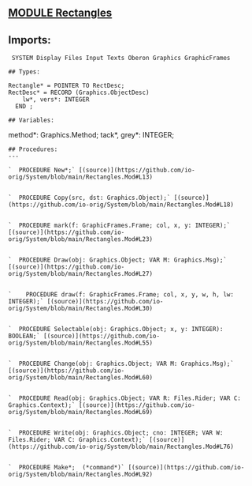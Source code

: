 
## [MODULE Rectangles](https://github.com/io-core/Draw/blob/main/Rectangles.Mod)

  ## Imports:
` SYSTEM Display Files Input Texts Oberon Graphics GraphicFrames`

```
## Types:
```

    Rectangle* = POINTER TO RectDesc;
    RectDesc* = RECORD (Graphics.ObjectDesc)
        lw*, vers*: INTEGER
      END ;

```
## Variables:
```
 method*: Graphics.Method;
    tack*, grey*: INTEGER;

```
## Procedures:
---

`  PROCEDURE New*;` [(source)](https://github.com/io-orig/System/blob/main/Rectangles.Mod#L13)


`  PROCEDURE Copy(src, dst: Graphics.Object);` [(source)](https://github.com/io-orig/System/blob/main/Rectangles.Mod#L18)


`  PROCEDURE mark(f: GraphicFrames.Frame; col, x, y: INTEGER);` [(source)](https://github.com/io-orig/System/blob/main/Rectangles.Mod#L23)


`  PROCEDURE Draw(obj: Graphics.Object; VAR M: Graphics.Msg);` [(source)](https://github.com/io-orig/System/blob/main/Rectangles.Mod#L27)


`    PROCEDURE draw(f: GraphicFrames.Frame; col, x, y, w, h, lw: INTEGER);` [(source)](https://github.com/io-orig/System/blob/main/Rectangles.Mod#L30)


`  PROCEDURE Selectable(obj: Graphics.Object; x, y: INTEGER): BOOLEAN;` [(source)](https://github.com/io-orig/System/blob/main/Rectangles.Mod#L55)


`  PROCEDURE Change(obj: Graphics.Object; VAR M: Graphics.Msg);` [(source)](https://github.com/io-orig/System/blob/main/Rectangles.Mod#L60)


`  PROCEDURE Read(obj: Graphics.Object; VAR R: Files.Rider; VAR C: Graphics.Context);` [(source)](https://github.com/io-orig/System/blob/main/Rectangles.Mod#L69)


`  PROCEDURE Write(obj: Graphics.Object; cno: INTEGER; VAR W: Files.Rider; VAR C: Graphics.Context);` [(source)](https://github.com/io-orig/System/blob/main/Rectangles.Mod#L76)


`  PROCEDURE Make*;  (*command*)` [(source)](https://github.com/io-orig/System/blob/main/Rectangles.Mod#L92)

